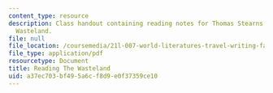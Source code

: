 ```yaml
---
content_type: resource
description: Class handout containing reading notes for Thomas Stearns Eliot's The
  Wasteland.
file: null
file_location: /coursemedia/21l-007-world-literatures-travel-writing-fall-2008/a37ec703bf495a6cf8d9e0f37359ce10_read_the_wastela.pdf
file_type: application/pdf
resourcetype: Document
title: Reading The Wasteland
uid: a37ec703-bf49-5a6c-f8d9-e0f37359ce10
---
```

